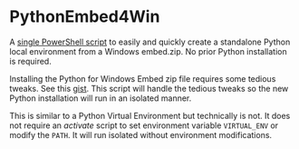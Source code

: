 # PythonEmbed4Win

A [single PowerShell script](PythonEmbed4Win.ps1) to easily and quickly
create a standalone Python local environment from a Windows embed.zip. No prior
Python installation is required.

Installing the Python for Windows Embed zip file requires some tedious tweaks.
See this [gist](https://gist.github.com/jtmoon79/ce63fe655b2f544462e70d8e5ec30ff5).
This script will handle the tedious tweaks so the new Python installation will
run in an isolated manner.

This is similar to a Python Virtual Environment but technically is not.
It does not require an _activate_ script to set environment variable `VIRTUAL_ENV`
or modify the `PATH`. It will run isolated without environment modifications.
